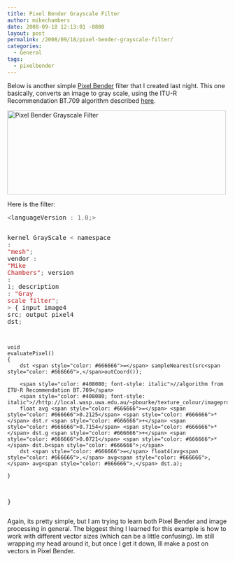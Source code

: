 ```yaml
---
title: Pixel Bender Grayscale Filter
author: mikechambers
date: 2008-09-18 12:13:01 -0800
layout: post
permalink: /2008/09/18/pixel-bender-grayscale-filter/
categories:
  - General
tags:
  - pixelbender
---
```



Below is another simple [Pixel Bender][1] filter that I created last night. This one basically, converts an image to gray scale, using the ITU-R Recommendation BT.709 algorithm described [here][2].

[<img src="http://farm4.static.flickr.com/3057/2868222770_e537d4b918.jpg" width="500" height="192" alt="Pixel Bender Grayscale Filter" />][3]  
<!--more-->

  
Here is the filter:

<div class="highlight">
  <pre><span style="color: #666666">&lt;</span>languageVersion <span style="color: #666666">:</span> <span style="color: #666666">1.0;&gt;</span>

kernel GrayScale
<span style="color: #666666">&lt;</span>   namespace <span style="color: #666666">:</span> <span style="color: #BA2121">"mesh"</span><span style="color: #666666">;</span>
    vendor <span style="color: #666666">:</span> <span style="color: #BA2121">"Mike Chambers"</span><span style="color: #666666">;</span>
    version <span style="color: #666666">:</span> <span style="color: #666666">1;</span>
    description <span style="color: #666666">:</span> <span style="color: #BA2121">"Gray scale filter"</span><span style="color: #666666">;</span>
<span style="color: #666666">&gt;</span>
{
    input image4 src<span style="color: #666666">;</span>
    output pixel4 dst<span style="color: #666666">;</span>

    void
    evaluatePixel()
    {
        dst <span style="color: #666666">=</span> sampleNearest(src<span style="color: #666666">,</span>outCoord());
        
        <span style="color: #408080; font-style: italic">//algorithm from ITU-R Recommendation BT.709</span>
        <span style="color: #408080; font-style: italic">//http://local.wasp.uwa.edu.au/~pbourke/texture_colour/imageprocess/</span>
        float avg <span style="color: #666666">=</span> <span style="color: #666666">0.2125</span> <span style="color: #666666">*</span> dst.r <span style="color: #666666">+</span> <span style="color: #666666">0.7154</span> <span style="color: #666666">*</span> dst.g <span style="color: #666666">+</span> <span style="color: #666666">0.0721</span> <span style="color: #666666">*</span> dst.b<span style="color: #666666">;</span>
        dst <span style="color: #666666">=</span> float4(avg<span style="color: #666666">,</span> avg<span style="color: #666666">,</span> avg<span style="color: #666666">,</span> dst.a);

    }
}
</pre>
</div>

Again, its pretty simple, but I am trying to learn both Pixel Bender and image processing in general. The biggest thing I learned for this example is how to work with different vector sizes (which can be a little confusing). Im still wrapping my head around it, but once I get it down, Ill make a post on vectors in Pixel Bender.

 [1]: http://labs.adobe.com/wiki/index.php/Pixel_Bender_Toolkit
 [2]: http://local.wasp.uwa.edu.au/~pbourke/texture_colour/imageprocess/
 [3]: http://www.flickr.com/photos/mikechambers/2868222770/ "Pixel Bender Grayscale Filter by mike.chambers, on Flickr"